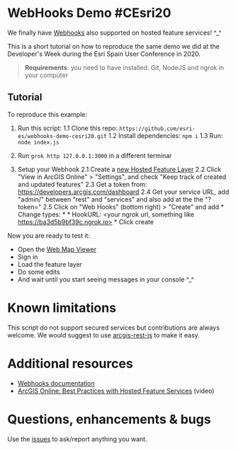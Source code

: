 # WebHooks Demo #CEsri20

We finally have [Webhooks](https://developers.arcgis.com/rest/users-groups-and-items/create-webhooks.htm) also supported on hosted feature services! ^_^

This is a short tutorial on how to reproduce the same demo we did at the Developer's Week during the Esri Spain User Conference in 2020.

> **Requirements**:  you need to have installed: Git, NodeJS and ngrok in your computer

##  Tutorial

To reproduce this example:

1. Run this script:
	1.1 Clone this repo: `https://github.com/esri-es/webhooks-demo-cesri20.git`
	1.2 Install dependencies: `npm i`
	1.3 Run: `node index.js`

2. Run `grok http 127.0.0.1:3000` in a different terminar

3. Setup your Webhook
	2.1 Create a [new Hosted Feature Layer](https://developers.arcgis.com/layers/new)
	2.2 Click "View in ArcGIS Online" > "Settings", and check "Keep track of created and updated features"
	2.3 Get a token from: https://developers.arcgis.com/dashboard
	2.4 Get your service URL, add "admin/" between "rest" and "services" and also add at the the "?token=<YOUR TOKEN>"
	2.5 Click on "Web Hooks" (bottom right) > "Create" and add
		* Change types: *
		* HookURL: <your ngrok url, something like https://ba3d5b9bf39c.ngrok.io>
		* Click create

Now you are ready to test it:

* Open the [Web Map Viewer](http://www.arcgis.com/apps/mapviewer/index.html)
* Sign in
* Load the feature layer
* Do some edits
* And wait until you start seeing messages in your console ^_^

# Known limitations

This script do not support secured services but contributions are always welcome. We would suggest to use [arcgis-rest-js](https://github.com/Esri/arcgis-rest-js) to make it easy.

# Additional resources

* [Webhooks documentation](https://developers.arcgis.com/rest/users-groups-and-items/create-webhooks.htm)
* [ArcGIS Online: Best Practices with Hosted Feature Services](https://www.youtube.com/watch?v=pp5GP2_xFeo&feature=youtu.be&t=4923) (video)

# Questions, enhancements & bugs

Use the [issues](https://github.com/esri-es/webhooks-demo-cesri20/issues) to ask/report anything you want.
